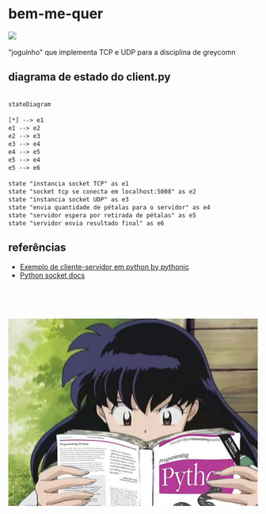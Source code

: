 # bem-me-quer

![](https://img.shields.io/badge/Python-3776AB?style=for-the-badge&logo=python&logoColor=white)

"joguinho" que implementa TCP e UDP para a disciplina de greycomn

## diagrama de estado do client.py

```mermaid

stateDiagram

[*] --> e1
e1 --> e2
e2 --> e3
e3 --> e4
e4 --> e5
e5 --> e4
e5 --> e6

state "instancia socket TCP" as e1
state "socket tcp se conecta em localhost:5008" as e2
state "instancia socket UDP" as e3
state "envia quantidade de pétalas para o servidor" as e4
state "servidor espera por retirada de pétalas" as e5
state "servidor envia resultado final" as e6

```

## referências

- [Exemplo de cliente-servidor em python by pythonic](https://pythontic.com/modules/socket/udp-client-server-example)
- [Python socket docs](https://docs.python.org/3/library/socket.html#socket.socket.bind)

<br>
<br>
<br>

![](assets/kagome_with_python.jpg)